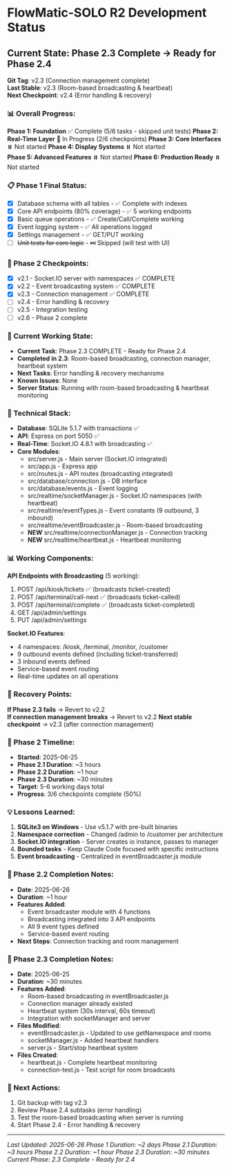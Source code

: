 # FlowMatic-SOLO R2 Development Status

## Current State: Phase 2.3 Complete → Ready for Phase 2.4
**Git Tag**: v2.3 (Connection management complete)  
**Last Stable**: v2.3 (Room-based broadcasting & heartbeat)  
**Next Checkpoint**: v2.4 (Error handling & recovery)

### 📊 Overall Progress:
**Phase 1: Foundation** ✅ Complete (5/6 tasks - skipped unit tests)
**Phase 2: Real-Time Layer** 🔄 In Progress (2/6 checkpoints)
**Phase 3: Core Interfaces** ⏸️ Not started
**Phase 4: Display Systems** ⏸️ Not started  
**Phase 5: Advanced Features** ⏸️ Not started
**Phase 6: Production Ready** ⏸️ Not started

### 📋 Phase 1 Final Status:
- [x] Database schema with all tables - ✅ Complete with indexes
- [x] Core API endpoints (80% coverage) - ✅ 5 working endpoints
- [x] Basic queue operations - ✅ Create/Call/Complete working
- [x] Event logging system - ✅ All operations logged
- [x] Settings management - ✅ GET/PUT working
- [ ] ~~Unit tests for core logic~~ - ⏭️ Skipped (will test with UI)

### 🚀 Phase 2 Checkpoints:
- [x] v2.1 - Socket.IO server with namespaces ✅ COMPLETE
- [x] v2.2 - Event broadcasting system ✅ COMPLETE
- [x] v2.3 - Connection management ✅ COMPLETE
- [ ] v2.4 - Error handling & recovery
- [ ] v2.5 - Integration testing
- [ ] v2.6 - Phase 2 complete

### 🎯 Current Working State:
- **Current Task**: Phase 2.3 COMPLETE - Ready for Phase 2.4
- **Completed in 2.3**: Room-based broadcasting, connection manager, heartbeat system
- **Next Tasks**: Error handling & recovery mechanisms
- **Known Issues**: None
- **Server Status**: Running with room-based broadcasting & heartbeat monitoring

### 🔧 Technical Stack:
- **Database**: SQLite 5.1.7 with transactions ✅
- **API**: Express on port 5050 ✅
- **Real-Time**: Socket.IO 4.8.1 with broadcasting ✅
- **Core Modules**:
  - src/server.js - Main server (Socket.IO integrated)
  - src/app.js - Express app  
  - src/routes.js - API routes (broadcasting integrated)
  - src/database/connection.js - DB interface
  - src/database/events.js - Event logging
  - src/realtime/socketManager.js - Socket.IO namespaces (with heartbeat)
  - src/realtime/eventTypes.js - Event constants (9 outbound, 3 inbound)
  - src/realtime/eventBroadcaster.js - Room-based broadcasting
  - **NEW** src/realtime/connectionManager.js - Connection tracking
  - **NEW** src/realtime/heartbeat.js - Heartbeat monitoring

### 📊 Working Components:
**API Endpoints with Broadcasting** (5 working):
1. POST /api/kiosk/tickets ✅ (broadcasts ticket-created)
2. POST /api/terminal/call-next ✅ (broadcasts ticket-called)
3. POST /api/terminal/complete ✅ (broadcasts ticket-completed)
4. GET /api/admin/settings
5. PUT /api/admin/settings

**Socket.IO Features**:
- 4 namespaces: /kiosk, /terminal, /monitor, /customer
- 9 outbound events defined (including ticket-transferred)
- 3 inbound events defined
- Service-based event routing
- Real-time updates on all operations

### 🚨 Recovery Points:
**If Phase 2.3 fails** → Revert to v2.2  
**If connection management breaks** → Revert to v2.2
**Next stable checkpoint** → v2.3 (after connection management)

### 📅 Phase 2 Timeline:
- **Started**: 2025-06-25
- **Phase 2.1 Duration**: ~3 hours
- **Phase 2.2 Duration**: ~1 hour
- **Phase 2.3 Duration**: ~30 minutes
- **Target**: 5-6 working days total
- **Progress**: 3/6 checkpoints complete (50%)

### 💡 Lessons Learned:
1. **SQLite3 on Windows** - Use v5.1.7 with pre-built binaries
2. **Namespace correction** - Changed /admin to /customer per architecture
3. **Socket.IO integration** - Server creates io instance, passes to manager
4. **Bounded tasks** - Keep Claude Code focused with specific instructions
5. **Event broadcasting** - Centralized in eventBroadcaster.js module

### 📝 Phase 2.2 Completion Notes:
- **Date**: 2025-06-26
- **Duration**: ~1 hour
- **Features Added**:
  - Event broadcaster module with 4 functions
  - Broadcasting integrated into 3 API endpoints
  - All 9 event types defined
  - Service-based event routing
- **Next Steps**: Connection tracking and room management

### 📝 Phase 2.3 Completion Notes:
- **Date**: 2025-06-25
- **Duration**: ~30 minutes
- **Features Added**:
  - Room-based broadcasting in eventBroadcaster.js
  - Connection manager already existed
  - Heartbeat system (30s interval, 60s timeout)
  - Integration with socketManager and server
- **Files Modified**:
  - eventBroadcaster.js - Updated to use getNamespace and rooms
  - socketManager.js - Added heartbeat handlers
  - server.js - Start/stop heartbeat system
- **Files Created**:
  - heartbeat.js - Complete heartbeat monitoring
  - connection-test.js - Test script for room broadcasts

### 🎯 Next Actions:
1. Git backup with tag v2.3
2. Review Phase 2.4 subtasks (error handling)
3. Test the room-based broadcasting when server is running
4. Start Phase 2.4 - Error handling & recovery

---
*Last Updated: 2025-06-26*
*Phase 1 Duration: ~2 days*
*Phase 2.1 Duration: ~3 hours*
*Phase 2.2 Duration: ~1 hour*
*Phase 2.3 Duration: ~30 minutes*
*Current Phase: 2.3 Complete - Ready for 2.4*